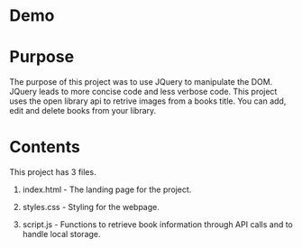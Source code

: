 # Demo

# Purpose

The purpose of this project was to use JQuery to manipulate the DOM. JQuery leads to more concise code and less verbose code. This project uses the open library api to retrive images from a books title. You can add, edit and delete books from your library.

# Contents

This project has 3 files.

1. index.html - The landing page for the project.

2. styles.css - Styling for the webpage.

3. script.js - Functions to retrieve book information through API calls and to handle local storage.

